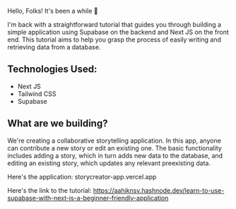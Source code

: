 Hello, Folks! It's been a while 👀

I'm back with a straightforward tutorial that guides you through building a simple application using Supabase on the backend and Next JS on the front end. This tutorial aims to help you grasp the process of easily writing and retrieving data from a database.

## Technologies Used:
- Next JS
- Tailwind CSS
- Supabase

## What are we building?
We're creating a collaborative storytelling application. In this app, anyone can contribute a new story or edit an existing one. The basic functionality includes adding a story, which in turn adds new data to the database, and editing an existing story, which updates any relevant preexisting data.

Here's the application: storycreator-app.vercel.app

Here's the link to the tutorial: https://aahiknsv.hashnode.dev/learn-to-use-supabase-with-next-js-a-beginner-friendly-application
